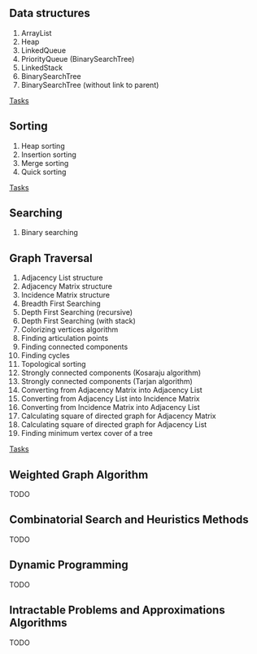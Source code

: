 ## Data structures
1. ArrayList
2. Heap
3. LinkedQueue
4. PriorityQueue (BinarySearchTree)
5. LinkedStack
6. BinarySearchTree
7. BinarySearchTree (without link to parent)

[Tasks](https://github.com/badprogrammist/algorithms/tree/master/src/main/java/ru/ildar/algorithm/datastructure/tasks)
 
## Sorting
1. Heap sorting
2. Insertion sorting
3. Merge sorting
4. Quick sorting

[Tasks](https://github.com/badprogrammist/algorithms/tree/master/src/main/java/ru/ildar/algorithm/sort/tasks)

## Searching
1. Binary searching

## Graph Traversal
1. Adjacency List structure
2. Adjacency Matrix structure
3. Incidence Matrix structure
4. Breadth First Searching
5. Depth First Searching (recursive)
6. Depth First Searching (with stack)
7. Colorizing vertices algorithm
8. Finding articulation points
9. Finding connected components
10. Finding cycles
11. Topological sorting
12. Strongly connected components (Kosaraju algorithm)
13. Strongly connected components (Tarjan algorithm)
14. Converting from Adjacency Matrix into Adjacency List
15. Converting from Adjacency List into Incidence Matrix
16. Converting from Incidence Matrix into Adjacency List
17. Calculating square of directed graph for Adjacency Matrix
18. Calculating square of directed graph for Adjacency List
19. Finding minimum vertex cover of a tree

[Tasks](https://github.com/badprogrammist/algorithms/tree/master/src/main/java/ru/ildar/algorithm/graph/tasks)

## Weighted Graph Algorithm
TODO

## Combinatorial Search and Heuristics Methods
TODO

## Dynamic Programming
TODO

## Intractable Problems and Approximations Algorithms
TODO